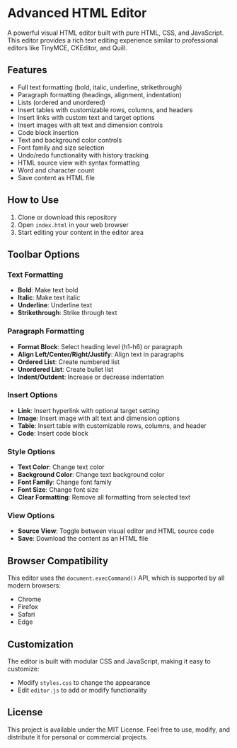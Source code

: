 # Advanced HTML Editor

A powerful visual HTML editor built with pure HTML, CSS, and JavaScript. This editor provides a rich text editing experience similar to professional editors like TinyMCE, CKEditor, and Quill.

## Features

- Full text formatting (bold, italic, underline, strikethrough)
- Paragraph formatting (headings, alignment, indentation)
- Lists (ordered and unordered)
- Insert tables with customizable rows, columns, and headers
- Insert links with custom text and target options
- Insert images with alt text and dimension controls
- Code block insertion
- Text and background color controls
- Font family and size selection
- Undo/redo functionality with history tracking
- HTML source view with syntax formatting
- Word and character count
- Save content as HTML file

## How to Use

1. Clone or download this repository
2. Open `index.html` in your web browser
3. Start editing your content in the editor area

## Toolbar Options

### Text Formatting
- **Bold**: Make text bold
- **Italic**: Make text italic
- **Underline**: Underline text
- **Strikethrough**: Strike through text

### Paragraph Formatting
- **Format Block**: Select heading level (h1-h6) or paragraph
- **Align Left/Center/Right/Justify**: Align text in paragraphs
- **Ordered List**: Create numbered list
- **Unordered List**: Create bullet list
- **Indent/Outdent**: Increase or decrease indentation

### Insert Options
- **Link**: Insert hyperlink with optional target setting
- **Image**: Insert image with alt text and dimension options
- **Table**: Insert table with customizable rows, columns, and header
- **Code**: Insert code block

### Style Options
- **Text Color**: Change text color
- **Background Color**: Change text background color
- **Font Family**: Change font family
- **Font Size**: Change font size
- **Clear Formatting**: Remove all formatting from selected text

### View Options
- **Source View**: Toggle between visual editor and HTML source code
- **Save**: Download the content as an HTML file

## Browser Compatibility

This editor uses the `document.execCommand()` API, which is supported by all modern browsers:
- Chrome
- Firefox
- Safari
- Edge

## Customization

The editor is built with modular CSS and JavaScript, making it easy to customize:
- Modify `styles.css` to change the appearance
- Edit `editor.js` to add or modify functionality

## License

This project is available under the MIT License. Feel free to use, modify, and distribute it for personal or commercial projects. 